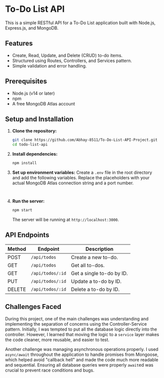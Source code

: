 # To-Do List API

This is a simple RESTful API for a To-Do List application built with Node.js, Express.js, and MongoDB.

## Features

- Create, Read, Update, and Delete (CRUD) to-do items.
- Structured using Routes, Controllers, and Services pattern.
- Simple validation and error handling.

## Prerequisites

- Node.js (v14 or later)
- npm
- A free MongoDB Atlas account

## Setup and Installation

1.  **Clone the repository:**
    ```bash
    git clone https://github.com/Abhay-8511/To-Do-List-API-Project.git
    cd todo-list-api
    ```

2.  **Install dependencies:**
    ```bash
    npm install
    ```

3.  **Set up environment variables:**
    Create a `.env` file in the root directory and add the following variables. Replace the placeholders with your actual MongoDB Atlas connection string and a port number.

    ```


4.  **Run the server:**
    ```bash
    npm start
    ```
    The server will be running at `http://localhost:3000`.

## API Endpoints

| Method | Endpoint          | Description                 |
|--------|-------------------|-----------------------------|
| POST   | `/api/todos`      | Create a new to-do.         |
| GET    | `/api/todos`      | Get all to-dos.             |
| GET    | `/api/todos/:id`  | Get a single to-do by ID.   |
| PUT    | `/api/todos/:id`  | Update a to-do by ID.       |
| DELETE | `/api/todos/:id`  | Delete a to-do by ID.       |

## Challenges Faced

During this project, one of the main challenges was understanding and implementing the separation of concerns using the Controller-Service pattern. Initially, I was tempted to put all the database logic directly into the controller. However, I learned that moving the logic to a `service` layer makes the code cleaner, more reusable, and easier to test.

Another challenge was managing asynchronous operations properly. I used `async/await` throughout the application to handle promises from Mongoose, which helped avoid "callback hell" and made the code much more readable and sequential. Ensuring all database queries were properly `await`ed was crucial to prevent race conditions and bugs.